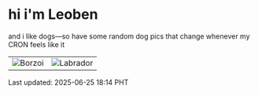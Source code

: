 # hi i'm Leoben

and i like dogs—so have some random dog pics that change whenever my CRON feels like it

|  |  |
|--------|----------|
| ![Borzoi](https://random-dog-vercel.vercel.app/api/random-borzoi?v=1750846468) | ![Labrador](https://random-dog-vercel.vercel.app/api/random-labrador?v=1750846468) |

Last updated: 2025-06-25 18:14 PHT
